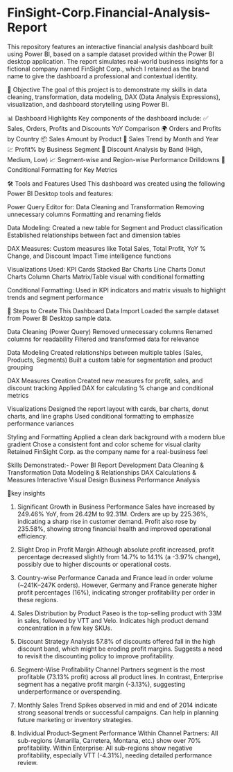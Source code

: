 # FinSight-Corp.Financial-Analysis-Report
This repository features an interactive financial analysis dashboard built using Power BI, based on a sample dataset provided within the Power BI desktop application. The report simulates real-world business insights for a fictional company named FinSight Corp., which I retained as the brand name to give the dashboard a professional and contextual identity.

🧠 Objective
The goal of this project is to demonstrate my skills in data cleaning, transformation, data modeling, DAX (Data Analysis Expressions), visualization, and dashboard storytelling using Power BI.

📊 Dashboard Highlights
Key components of the dashboard include:
✅ Sales, Orders, Profits and Discounts YoY Comparison
🌍 Orders and Profits by Country
📦 Sales Amount by Product
📆 Sales Trend by Month and Year
💹 Profit% by Business Segment
🎯 Discount Analysis by Band (High, Medium, Low)
📈 Segment-wise and Region-wise Performance Drilldowns
🎨 Conditional Formatting for Key Metrics

🛠️ Tools and Features Used
This dashboard was created using the following Power BI Desktop tools and features:

Power Query Editor for:
Data Cleaning and Transformation
Removing unnecessary columns
Formatting and renaming fields

Data Modeling:
Created a new table for Segment and Product classification
Established relationships between fact and dimension tables

DAX Measures:
Custom measures like Total Sales, Total Profit, YoY % Change, and Discount Impact
Time intelligence functions

Visualizations Used:
KPI Cards
Stacked Bar Charts
Line Charts
Donut Charts
Column Charts
Matrix/Table visual with conditional formatting

Conditional Formatting:
Used in KPI indicators and matrix visuals to highlight trends and segment performance

🧩 Steps to Create This Dashboard
Data Import
Loaded the sample dataset from Power BI Desktop sample data.

Data Cleaning (Power Query)
Removed unnecessary columns
Renamed columns for readability
Filtered and transformed data for relevance

Data Modeling
Created relationships between multiple tables (Sales, Products, Segments)
Built a custom table for segmentation and product grouping

DAX Measures Creation
Created new measures for profit, sales, and discount tracking
Applied DAX for calculating % change and conditional metrics

Visualizations
Designed the report layout with cards, bar charts, donut charts, and line graphs
Used conditional formatting to emphasize performance variances

Styling and Formatting
Applied a clean dark background with a modern blue gradient
Chose a consistent font and color scheme for visual clarity
Retained FinSight Corp. as the company name for a real-business feel

Skills Demonstrated:-
Power BI Report Development
Data Cleaning & Transformation
Data Modeling & Relationships
DAX Calculations & Measures
Interactive Visual Design
Business Performance Analysis

📌key insights
 1. Significant Growth in Business Performance
Sales have increased by 249.46% YoY, from 26.42M to 92.31M.
Orders are up by 225.36%, indicating a sharp rise in customer demand.
Profit also rose by 235.58%, showing strong financial health and improved operational efficiency.

 2. Slight Drop in Profit Margin
Although absolute profit increased, profit percentage decreased slightly from 14.7% to 14.1% (a -3.97% change), possibly due to higher discounts or operational costs.

 3. Country-wise Performance
Canada and France lead in order volume (~241K–247K orders).
However, Germany and France generate higher profit percentages (16%), indicating stronger profitability per order in these regions.

 4. Sales Distribution by Product
Paseo is the top-selling product with 33M in sales, followed by VTT and Velo.
Indicates high product demand concentration in a few key SKUs.

 5. Discount Strategy Analysis
57.8% of discounts offered fall in the high discount band, which might be eroding profit margins.
Suggests a need to revisit the discounting policy to improve profitability.

 6. Segment-Wise Profitability
Channel Partners segment is the most profitable (73.13% profit) across all product lines.
In contrast, Enterprise segment has a negative profit margin (-3.13%), suggesting underperformance or overspending.

 7. Monthly Sales Trend
Spikes observed in mid and end of 2014 indicate strong seasonal trends or successful campaigns.
Can help in planning future marketing or inventory strategies.

 8. Individual Product-Segment Performance
Within Channel Partners: All sub-regions (Amarilla, Carretera, Montana, etc.) show over 70% profitability.
Within Enterprise: All sub-regions show negative profitability, especially VTT (-4.31%), needing detailed performance review.



